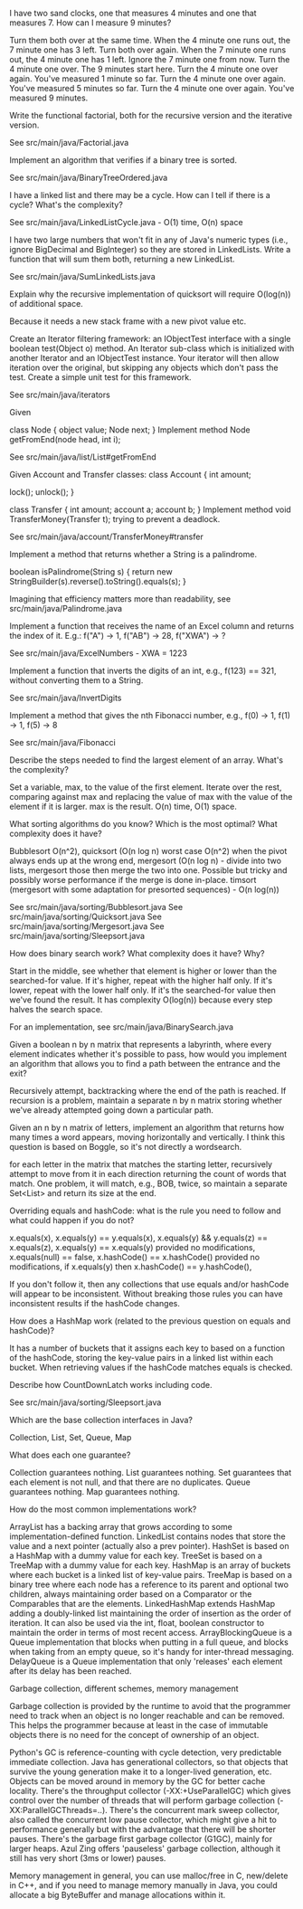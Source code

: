 I have two sand clocks, one that measures 4 minutes and one that measures 7.  How can I measure 9 minutes?

  Turn them both over at the same time.  When the 4 minute one runs out, the 7 minute one has 3 left.
  Turn both over again.  When the 7 minute one runs out, the 4 minute one has 1 left.  Ignore the 7 minute one from now.
  Turn the 4 minute one over.  The 9 minutes start here.
  Turn the 4 minute one over again.  You've measured 1 minute so far.
  Turn the 4 minute one over again.  You've measured 5 minutes so far.
  Turn the 4 minute one over again.  You've measured 9 minutes.

Write the functional factorial, both for the recursive version and the iterative version.

  See src/main/java/Factorial.java

Implement an algorithm that verifies if a binary tree is sorted.

  See src/main/java/BinaryTreeOrdered.java

I have a linked list and there may be a cycle.  How can I tell if there is a cycle?  What's the complexity?

  See src/main/java/LinkedListCycle.java - O(1) time, O(n) space

I have two large numbers that won't fit in any of Java's numeric types (i.e., ignore BigDecimal and BigInteger) so they
are stored in LinkedLists.  Write a function that will sum them both, returning a new LinkedList.

  See src/main/java/SumLinkedLists.java

Explain why the recursive implementation of quicksort will require O(log(n)) of additional space.

  Because it needs a new stack frame with a new pivot value etc.

Create an Iterator filtering framework: an IObjectTest interface with a single boolean
test(Object o) method. An Iterator sub-class which is initialized with another Iterator
and an IObjectTest instance. Your iterator will then allow iteration over the original,
but skipping any objects which don't pass the test. Create a simple unit test for this
framework.

  See src/main/java/iterators

Given

class Node {
    object value;
    Node next;
}
Implement method Node getFromEnd(node head, int i);

  See src/main/java/list/List#getFromEnd

Given Account and Transfer classes:
class Account {
  int amount;

  lock();
  unlock();
}

class Transfer {
  int amount;
  account a;
  account b;
}
Implement method void TransferMoney(Transfer t); trying to prevent a deadlock.

  See src/main/java/account/TransferMoney#transfer

Implement a method that returns whether a String is a palindrome.

  boolean isPalindrome(String s) {
    return new StringBuilder(s).reverse().toString().equals(s);
  }

  Imagining that efficiency matters more than readability, see src/main/java/Palindrome.java

Implement a function that receives the name of an Excel column and returns the index of it.
E.g.: f("A") -> 1, f("AB") -> 28, f("XWA") -> ?

  See src/main/java/ExcelNumbers - XWA = 1223

Implement a function that inverts the digits of an int, e.g., f(123) == 321, without converting them to a String.

  See src/main/java/InvertDigits

Implement a method that gives the nth Fibonacci number, e.g., f(0) -> 1, f(1) -> 1, f(5) -> 8

  See src/main/java/Fibonacci

Describe the steps needed to find the largest element of an array.  What's the complexity?

  Set a variable, max, to the value of the first element.  Iterate over the rest, comparing against max and replacing
  the value of max with the value of the element if it is larger.  max is the result.  O(n) time, O(1) space.

What sorting algorithms do you know?  Which is the most optimal?  What complexity does it have?

Bubblesort O(n^2), quicksort (O(n log n) worst case O(n^2) when the pivot always ends up at the wrong end,
mergesort (O(n log n) - divide into two lists, mergesort those then merge the two into one.  Possible but tricky and
possibly worse performance if the merge is done in-place.
timsort (mergesort with some adaptation for presorted sequences) - O(n log(n))

  See src/main/java/sorting/Bubblesort.java
  See src/main/java/sorting/Quicksort.java
  See src/main/java/sorting/Mergesort.java
  See src/main/java/sorting/Sleepsort.java

How does binary search work?  What complexity does it have?  Why?

  Start in the middle, see whether that element is higher or lower than the searched-for value.  If it's higher,
  repeat with the higher half only.  If it's lower, repeat with the lower half only.  If it's the searched-for
  value then we've found the result.  It has complexity O(log(n)) because every step halves the search space.

  For an implementation, see src/main/java/BinarySearch.java

Given a boolean n by n matrix that represents a labyrinth, where every element indicates whether it's possible to pass,
how would you implement an algorithm that allows you to find a path between the entrance and the exit?

  Recursively attempt, backtracking where the end of the path is reached.  If recursion is a problem, maintain a
  separate n by n matrix storing whether we've already attempted going down a particular path.

Given an n by n matrix of letters, implement an algorithm that returns how many times a word appears, moving
horizontally and vertically.  I think this question is based on Boggle, so it's not directly a wordsearch.

  for each letter in the matrix that matches the starting letter, recursively attempt to move from it in each direction
  returning the count of words that match.  One problem, it will match, e.g., BOB, twice, so maintain a separate
  Set<List<Coord>> and return its size at the end.

Overriding equals and hashCode: what is the rule you need to follow and what could happen if you do not?

  x.equals(x), x.equals(y) == y.equals(x), x.equals(y) && y.equals(z) == x.equals(z),
  x.equals(y) == x.equals(y) provided no modifications,
  x.equals(null) == false,
  x.hashCode() == x.hashCode() provided no modifications,
  if x.equals(y) then x.hashCode() == y.hashCode(),

  If you don't follow it, then any collections that use equals and/or hashCode will appear to be inconsistent.
  Without breaking those rules you can have inconsistent results if the hashCode changes.

How does a HashMap work (related to the previous question on equals and hashCode)?

  It has a number of buckets that it assigns each key to based on a function of the hashCode, storing the key-value
  pairs in a linked list within each bucket.  When retrieving values if the hashCode matches equals is checked.

Describe how CountDownLatch works including code.

  See src/main/java/sorting/Sleepsort.java

Which are the base collection interfaces in Java?

  Collection, List, Set, Queue, Map

What does each one guarantee?

  Collection guarantees nothing.
  List guarantees nothing.
  Set guarantees that each element is not null, and that there are no duplicates.
  Queue guarantees nothing.
  Map guarantees nothing.

How do the most common implementations work?

  ArrayList has a backing array that grows according to some implementation-defined function.
  LinkedList contains nodes that store the value and a next pointer (actually also a prev pointer).
  HashSet is based on a HashMap with a dummy value for each key.
  TreeSet is based on a TreeMap with a dummy value for each key.
  HashMap is an array of buckets where each bucket is a linked list of key-value pairs.
  TreeMap is based on a binary tree where each node has a reference to its parent and optional two children,
  always maintaining order based on a Comparator or the Comparables that are the elements.
  LinkedHashMap extends HashMap adding a doubly-linked list maintaining the order of insertion as the order of iteration.
    It can also be used via the int, float, boolean constructor to maintain the order in terms of most recent access.
  ArrayBlockingQueue is a Queue implementation that blocks when putting in a full queue, and blocks when taking from an
  empty queue, so it's handy for inter-thread messaging.
  DelayQueue is a Queue implementation that only 'releases' each element after its delay has been reached.

Garbage collection, different schemes, memory management

  Garbage collection is provided by the runtime to avoid that the programmer need to track when an object is no longer
  reachable and can be removed.  This helps the programmer because at least in the case of immutable objects there is
  no need for the concept of ownership of an object.

  Python's GC is reference-counting with cycle detection, very predictable immediate collection.
  Java has generational collectors, so that objects that survive the young generation make it to a longer-lived
  generation, etc.  Objects can be moved around in memory by the GC for better cache locality.
  There's the throughput collector (-XX:+UseParallelGC) which gives control over the number of threads that will perform
  garbage collection (-XX:ParallelGCThreads=..).
  There's the concurrent mark sweep collector, also called the concurrent low pause collector, which might give a hit to
  performance generally but with the advantage that there will be shorter pauses.
  There's the garbage first garbage collector (G1GC), mainly for larger heaps.
  Azul Zing offers 'pauseless' garbage collection, although it still has very short (3ms or lower) pauses.

  Memory management in general, you can use malloc/free in C, new/delete in C++, and if you need to manage memory
  manually in Java, you could allocate a big ByteBuffer and manage allocations within it.

